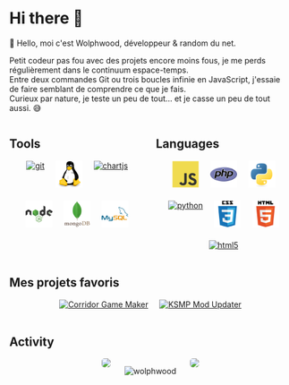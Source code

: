 <div style="margin: 0; padding: 0;">
    <h1>Hi there 👋</h1>
    <p>👋 Hello, moi c'est Wolphwood, développeur & random du net.</p>
    <p>Petit codeur pas fou avec des projets encore moins fous, je me perds régulièrement dans le continuum espace-temps.<br>
    Entre deux commandes Git ou trois boucles infinie en JavaScript, j'essaie de faire semblant de comprendre ce que je fais.<br>
    Curieux par nature, je teste un peu de tout... et je casse un peu de tout aussi. 😅</p>
</div>

<div style="display: grid; grid-template-columns: repeat(2, 1fr); gap: 20px">
    <div>
        <h2>Tools</h2>
        <div style="display: flex; justify-content: center; flex-wrap: wrap; gap: 20px">
            <a href="https://git-scm.com/" target="_blank" rel="noreferrer">
                <img src="https://www.vectorlogo.zone/logos/git-scm/git-scm-icon.svg" alt="git" width="48"/>
            </a>
            <a href="https://www.linux.org/" target="_blank" rel="noreferrer">
                <img src="https://raw.githubusercontent.com/devicons/devicon/master/icons/linux/linux-original.svg" alt="linux" width="48"/>
            </a>
            <a href="https://www.chartjs.org" target="_blank" rel="noreferrer">
                <img src="https://www.chartjs.org/media/logo-title.svg" alt="chartjs" width="48"/>
            </a>
            <a href="https://nodejs.org" target="_blank" rel="noreferrer">
                <img src="https://raw.githubusercontent.com/devicons/devicon/master/icons/nodejs/nodejs-original-wordmark.svg" alt="nodejs" width="48"/>
            </a>
            <a href="https://www.mongodb.com/" target="_blank" rel="noreferrer">
                <img src="https://raw.githubusercontent.com/devicons/devicon/master/icons/mongodb/mongodb-original-wordmark.svg" alt="mongodb" width="48"/>
            </a>
            <a href="https://www.mysql.com/" target="_blank" rel="noreferrer">
                <img src="https://raw.githubusercontent.com/devicons/devicon/master/icons/mysql/mysql-original-wordmark.svg" alt="mysql" width="48"/>
            </a>
        </div>
    </div>
    <div>
        <h2>Languages</h2>
        <div style="display: flex; justify-content: center; flex-wrap: wrap; gap: 20px">
            <a href="https://developer.mozilla.org/en-US/docs/Web/JavaScript" target="_blank" rel="noreferrer">
                <img src="https://raw.githubusercontent.com/devicons/devicon/master/icons/javascript/javascript-original.svg" alt="javascript" width="48"/>
            </a>
            <a href="https://www.php.net" target="_blank" rel="noreferrer">
                <img src="https://raw.githubusercontent.com/devicons/devicon/master/icons/php/php-original.svg" alt="php" width="48"/>
            </a>
            <a href="https://www.python.org" target="_blank" rel="noreferrer">
                <img src="https://raw.githubusercontent.com/devicons/devicon/master/icons/python/python-original.svg" alt="python" width="48"/>
            </a>
            <a href="https://www.lua.org" target="_blank" rel="noreferrer">
                <img src="https://upload.wikimedia.org/wikipedia/commons/c/cf/Lua-Logo.svg" alt="python" width="48"/>
            </a>
            <a href="https://www.w3schools.com/css/" target="_blank" rel="noreferrer">
                <img src="https://raw.githubusercontent.com/devicons/devicon/master/icons/css3/css3-original-wordmark.svg" alt="css3" width="48"/>
            </a>
            <a href="https://www.w3.org/html/" target="_blank" rel="noreferrer">
                <img src="https://raw.githubusercontent.com/devicons/devicon/master/icons/html5/html5-original-wordmark.svg" alt="html5" width="48"/>
            </a>
            <a href="https://en.wikipedia.org/wiki/Batch_file" target="_blank" rel="noreferrer">
                <img src="https://upload.wikimedia.org/wikipedia/en/7/7c/Batch_file_icon.png" alt="html5" width="48"/>
            </a>
        </div>
    </div>
</div>
<br>
<h2>Mes projets favoris</h2>
<div style="display: flex; justify-content: center; flex-wrap: wrap; gap: 20px">
    <a href="https://github.com/Wolphwood/CGM">
        <img src="https://github.com/user-attachments/assets/1e7b80e9-1f85-4644-b63c-a2f407d5348d" alt="Corridor Game Maker"/ height="48">
    </a>
    <a href="https://github.com/Wolphwood/ksmp-mod-updater">
        <img src="https://github.com/user-attachments/assets/4bb682e3-6cba-487f-8896-0cc7bd3ec1bb" alt="KSMP Mod Updater"/ height="48">
    </a>
</div>
<br>
<h2>Activity</h2>
<div style="display: flex; flex-wrap: wrap; justify-content: center; gap: 25px">
    <a href="https://wakatime.com">
        <img style="border-radius: 5px;" src="https://wakatime.com/share/@e7de38c3-c624-46fc-bc5f-60a312413e6b/474e1bcf-a938-4fc9-b736-ffa4e5a2d3f7.png"/>
    </a>
    <p>
        <img src="https://github-readme-stats.vercel.app/api/top-langs?username=wolphwood&show_icons=true&locale=en&layout=compact" alt="wolphwood" height="200"/>
    </p>
    <a href="https://wakatime.com">
        <img style="border-radius: 5px;" src="https://wakatime.com/share/@e7de38c3-c624-46fc-bc5f-60a312413e6b/7bb9ae42-7af2-49e9-b17e-a934ae54f90c.png" height="200"/>
    </a>
</div>
